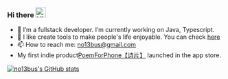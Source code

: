 ### Hi there <img src='https://qpluspicture.oss-cn-beijing.aliyuncs.com/6LjjQA/Hi.gif' alt='Hi' width="24"/>


- 🔭 I’m a fullstack developer. I‘m currently working on Java, Typescript. 
- 🔨 I like create tools to make people's life enjoyable. You can check [here](https://bento.me/danieljia)
- 📫 How to reach me: no13bus@gmail.com
- My first indie product[PoemForPhone【诗片】](https://apps.apple.com/us/app/id1672208469) launched in the app store. 



[![no13bus's GitHub stats](https://github-readme-stats-dcrt.vercel.app/api?username=no13bus)](https://github.com/no13bus/github-readme-stats)
